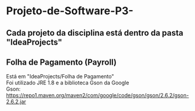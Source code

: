 # Projeto-de-Software-P3- <br>

## Cada projeto da disciplina está dentro da pasta "IdeaProjects" <br>

## Folha de Pagamento (Payroll)
Está em "IdeaProjects/Folha de Pagamento" <br>
Foi utilizado JRE 1.8 e a biblioteca Gson da Google <br>
Gson: https://repo1.maven.org/maven2/com/google/code/gson/gson/2.6.2/gson-2.6.2.jar
